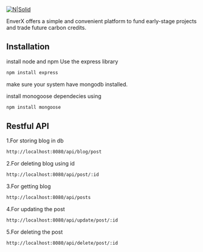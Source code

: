 [![N|Solid](https://iili.io/Hi9giog.png)](https://www.enverx.com/)

EnverX offers a simple and convenient platform to fund early-stage projects
and trade future carbon credits.

## Installation
install node and npm 
Use the express library  

```bash
npm install express
```


make sure your system have mongodb installed.



install monogoose dependecies using

```bash
npm install mongoose
```



## Restful API

1.For storing blog in db
```bash
http://localhost:8080/api/blog/post
```
2.For deleting blog using id
```bash
http://localhost:8080/api/post/:id
```
3.For getting blog
```bash
http://localhost:8080/api/posts
```
4.For updating the post 
```bash
http://localhost:8080/api/update/post/:id
```

5.For deleting the post 
```bash
http://localhost:8080/api/delete/post/:id
```

```
